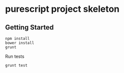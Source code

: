 purescript project skeleton
===========

Getting Started
---------------
 
```
npm install
bower install
grunt
```

Run tests

```
grunt test
```
